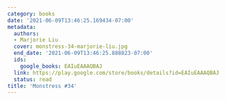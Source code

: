 ```yaml
---
category: books
date: '2021-06-09T13:46:25.169434-07:00'
metadata:
  authors:
  - Marjorie Liu
  cover: monstress-34-marjorie-liu.jpg
  end_date: '2021-06-09T13:46:25.888823-07:00'
  ids:
    google_books: EAIuEAAAQBAJ
  link: https://play.google.com/store/books/details?id=EAIuEAAAQBAJ
  status: read
title: 'Monstress #34'
---
```

